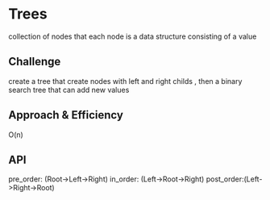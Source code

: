 # Trees
collection of nodes  that each node is a data structure consisting of a value

## Challenge
create a tree  that create nodes  with left and right childs , then a binary search tree that can add new values

## Approach & Efficiency
O(n) 

## API
pre_order:  (Root->Left->Right)
in_order: (Left->Root->Right)
post_order:(Left->Right->Root)